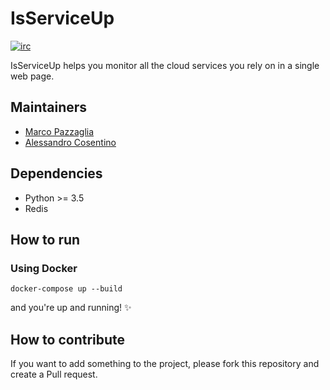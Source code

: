 # IsServiceUp
[![irc](https://img.shields.io/badge/irc%20channel-%23isserviceup-blue.svg)](https://webchat.freenode.net/?channels=isserviceup)

IsServiceUp helps you monitor all the cloud services you rely on in a single web page.


## Maintainers
* [Marco Pazzaglia](https://github.com/marcopaz)
* [Alessandro Cosentino](https://github.com/cosenal)

## Dependencies
* Python >= 3.5
* Redis

## How to run
### Using Docker
`docker-compose up --build`

and you're up and running! :sparkles:
## How to contribute
If you want to add something to the project, please fork this repository and create a Pull request.





